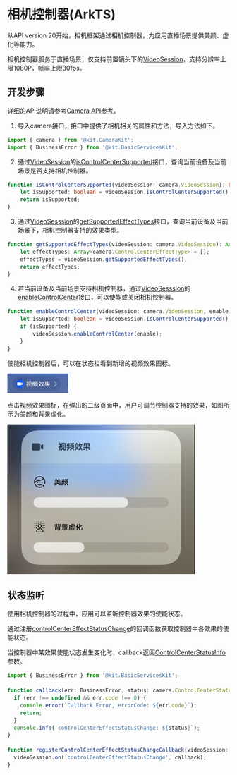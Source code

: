 # 相机控制器(ArkTS)
<!--Kit: Camera Kit-->
<!--Subsystem: Multimedia-->
<!--Owner: @qano-->
<!--Designer: @leo_ysl-->
<!--Tester: @xchaosioda-->
<!--Adviser: @zengyawen-->

从API version 20开始，相机框架通过相机控制器，为应用直播场景提供美颜、虚化等能力。

相机控制器服务于直播场景，仅支持前置镜头下的[VideoSession](../../reference/apis-camera-kit/arkts-apis-camera-VideoSession.md)，支持分辨率上限1080P，帧率上限30fps。

## 开发步骤

详细的API说明请参考[Camera API参考](../../reference/apis-camera-kit/arkts-apis-camera.md)。

1. 导入camera接口，接口中提供了相机相关的属性和方法，导入方法如下。

```ts
import { camera } from '@kit.CameraKit';
import { BusinessError } from '@kit.BasicServicesKit';
```
2. 通过[VideoSession](../../reference/apis-camera-kit/arkts-apis-camera-VideoSession.md)的[isControlCenterSupported](../../reference/apis-camera-kit/arkts-apis-camera-ControlCenterQuery.md#iscontrolcentersupported20)接口，查询当前设备及当前场景是否支持相机控制器。

```ts
function isControlCenterSupported(videoSession: camera.VideoSession): boolean {
    let isSupported: boolean = videoSession.isControlCenterSupported();
    return isSupported;
}
```

3. 通过[VideoSesssion](../../reference/apis-camera-kit/arkts-apis-camera-VideoSession.md)的[getSupportedEffectTypes](../../reference/apis-camera-kit/arkts-apis-camera-ControlCenterQuery.md#getsupportedeffecttypes20)接口，查询当前设备及当前场景下，相机控制器支持的效果类型。

```ts
function getSupportedEffectTypes(videoSession: camera.VideoSession): Array<camera.ControlCenterEffectType> {
    let effectTypes: Array<camera.ControlCenterEffectType> = [];
    effectTypes = videoSession.getSupportedEffectTypes();
    return effectTypes;
}
```

4. 若当前设备及当前场景支持相机控制器，通过[VideoSesssion](../../reference/apis-camera-kit/arkts-apis-camera-VideoSession.md)的[enableControlCenter](../../reference/apis-camera-kit/arkts-apis-camera-ControlCenter.md#enablecontrolcenter20)接口，可以使能或关闭相机控制器。

```ts
function enableControlCenter(videoSession: camera.VideoSession, enable: boolean): void {
    let isSupported: boolean = videoSession.isControlCenterSupported();
    if (isSupported) {
        videoSession.enableControlCenter(enable);
    }
}
```

使能相机控制器后，可以在状态栏看到新增的视频效果图标。

![camera-control-center-status](figures/camera-control-center-status.png)

点击视频效果图标，在弹出的二级页面中，用户可调节控制器支持的效果，如图所示为美颜和背景虚化。

![camera-control-center](figures/camera-control-center.png)


## 状态监听

使用相机控制器的过程中，应用可以监听控制器效果的使能状态。

通过注册[controlCenterEffectStatusChange](../../reference/apis-camera-kit/arkts-apis-camera-VideoSession.md#oncontrolcentereffectstatuschange20)的回调函数获取控制器中各效果的使能状态。

当控制器中某效果使能状态发生变化时，callback返回[ControlCenterStatusInfo](../../reference/apis-camera-kit/arkts-apis-camera-i.md#controlcenterstatusinfo20)参数。

```ts
import { BusinessError } from '@kit.BasicServicesKit';

function callback(err: BusinessError, status: camera.ControlCenterStatusInfo): void {
  if (err !== undefined && err.code !== 0) {
    console.error(`Callback Error, errorCode: ${err.code}`);
    return;
  }
  console.info(`controlCenterEffectStatusChange: ${status}`);
}

function registerControlCenterEffectStatusChangeCallback(videoSession: camera.VideoSession): void {
  videoSession.on('controlCenterEffectStatusChange', callback);
}
```